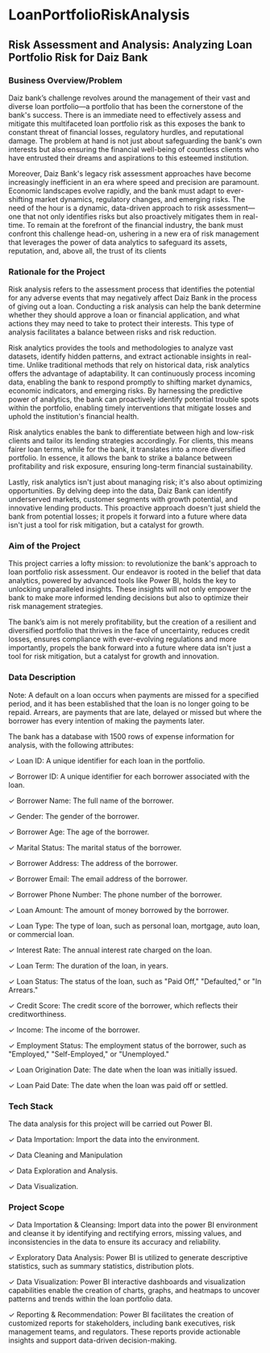 # LoanPortfolioRiskAnalysis

## Risk Assessment and Analysis: Analyzing Loan Portfolio Risk for Daiz Bank

### Business Overview/Problem
Daiz bank’s challenge revolves around the management of their vast and diverse loan portfolio—a portfolio that has been the cornerstone of the bank's success. There is an immediate need to effectively assess and mitigate this multifaceted loan portfolio risk as this exposes the bank to constant threat of financial losses, regulatory hurdles, and reputational damage. The problem at hand is not just about safeguarding the bank's own interests but also ensuring the financial well-being of countless clients who have entrusted their dreams and aspirations to this esteemed institution.


Moreover, Daiz Bank's legacy risk assessment approaches have become increasingly inefficient in an era where speed and precision are paramount. Economic landscapes evolve rapidly, and the bank must adapt to ever-shifting market dynamics, regulatory changes, and emerging risks. The need of the hour is a dynamic, data-driven approach to risk assessment—one that not only identifies risks but also proactively mitigates them in real-time. To remain at the forefront of the financial industry, the bank must confront this challenge head-on, ushering in a new era of risk management that leverages the power of data analytics to safeguard its assets, reputation, and, above all, the trust of its clients

### Rationale for the Project

Risk analysis refers to the assessment process that identifies the potential for any adverse events that may negatively affect Daiz Bank in the process of giving out a loan. Conducting a risk analysis can help the bank determine whether they should approve a loan or financial application, and what actions they may need to take to protect their interests. This type of analysis facilitates a balance between risks and risk reduction. 

 
Risk analytics provides the tools and methodologies to analyze vast datasets, identify hidden patterns, and extract actionable insights in real-time. Unlike traditional methods that rely on historical data, risk analytics offers the advantage of adaptability. It can continuously process incoming data, enabling the bank to respond promptly to shifting market dynamics, economic indicators, and emerging risks. By harnessing the predictive power of analytics, the bank can proactively identify potential trouble spots within the portfolio, enabling timely interventions that mitigate losses and uphold the institution's financial health.
 

Risk analytics enables the bank to differentiate between high and low-risk clients and tailor its lending strategies accordingly. For clients, this means fairer loan terms, while for the bank, it translates into a more diversified portfolio. In essence, it allows the bank to strike a balance between profitability and risk exposure, ensuring long-term financial sustainability.

 
Lastly, risk analytics isn't just about managing risk; it's also about optimizing opportunities. By delving deep into the data, Daiz Bank can identify underserved markets, customer segments with growth potential, and innovative lending products. This proactive approach doesn't just shield the bank from potential losses; it propels it forward into a future where data isn't just a tool for risk mitigation, but a catalyst for growth.

### Aim of the Project
This project carries a lofty mission: to revolutionize the bank's approach to loan portfolio risk assessment. Our endeavor is rooted in the belief that data analytics, powered by advanced tools like Power BI, holds the key to unlocking unparalleled insights. These insights will not only empower the bank to make more informed lending decisions but also to optimize their risk management strategies. 

 
The bank’s aim is not merely profitability, but the creation of a resilient and diversified portfolio that thrives in the face of uncertainty, reduces credit losses, ensures compliance with ever-evolving regulations and more importantly, propels the bank forward into a future where data isn't just a tool for risk mitigation, but a catalyst for growth and innovation.

### Data Description
Note: A default on a loan occurs when payments are missed for a specified period, and it has been established that the loan is no longer going to be repaid. Arrears, are payments that are late, delayed or missed but where the borrower has every intention of making the payments later.

The bank has a database with 1500 rows of expense information for analysis, with the following attributes:

 
✓ Loan ID: A unique identifier for each loan in the portfolio.

✓ Borrower ID: A unique identifier for each borrower associated with the loan.

✓ Borrower Name: The full name of the borrower.

✓ Gender: The gender of the borrower.

✓ Borrower Age: The age of the borrower.

✓ Marital Status: The marital status of the borrower.

✓ Borrower Address: The address of the borrower.

✓ Borrower Email: The email address of the borrower.

✓ Borrower Phone Number: The phone number of the borrower.

✓ Loan Amount: The amount of money borrowed by the borrower.

✓ Loan Type: The type of loan, such as personal loan, mortgage, auto loan, or commercial loan.

✓ Interest Rate: The annual interest rate charged on the loan.

✓ Loan Term: The duration of the loan, in years.

✓ Loan Status: The status of the loan, such as "Paid Off," "Defaulted," or "In Arrears."

✓ Credit Score: The credit score of the borrower, which reflects their creditworthiness.

✓ Income: The income of the borrower.

✓ Employment Status: The employment status of the borrower, such as "Employed," "Self-Employed," or "Unemployed."

✓ Loan Origination Date: The date when the loan was initially issued.

✓ Loan Paid Date: The date when the loan was paid off or settled.

### Tech Stack
The data analysis for this project will be carried out Power BI. 


✓ Data Importation: Import the data into the environment.

✓ Data Cleaning and Manipulation

✓ Data Exploration and Analysis.

✓ Data Visualization.

### Project Scope
✓ Data Importation & Cleansing: Import data into the power BI  environment and cleanse it by identifying and rectifying errors, missing values, and inconsistencies in the data to ensure its accuracy and reliability.

✓ Exploratory Data Analysis: Power BI is utilized to generate descriptive statistics, such as summary statistics, distribution plots.

✓ Data Visualization: Power BI interactive dashboards and visualization capabilities enable the creation of charts, graphs, and heatmaps to uncover patterns and trends within the loan portfolio data.

✓ Reporting & Recommendation: Power BI facilitates the creation of customized reports for stakeholders, including bank executives, risk management teams, and regulators. These reports provide actionable insights and support data-driven decision-making.
